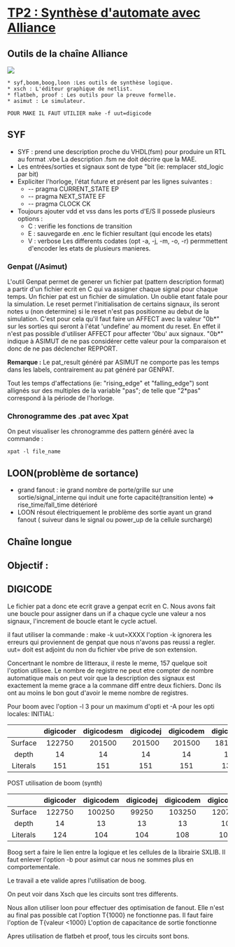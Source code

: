 # [TP2 : Synthèse d'automate avec Alliance](https://www-soc.lip6.fr/trac/sesi-tools/wiki/MOCCA-TP2-2019)

## Outils de la chaîne Alliance

![](https://www-soc.lip6.fr/trac/sesi-tools/raw-attachment/wiki/MOCCA-TP2-2019/synthese_alliance.jpg)

	* syf,boom,boog,loon :Les outils de synthèse logique.
	* xsch : L'éditeur graphique de netlist.
	* flatbeh, proof : Les outils pour la preuve formelle.
	* asimut : Le simulateur.

	POUR MAKE IL FAUT UTILIER make -f uut=digicode
	
## SYF
* SYF : prend une description proche du VHDL(fsm) pour produire un RTL au format .vbe
	La description .fsm ne doit décrire que la MAE.
* Les entrées/sorties et signaux sont de type "bit (ie: remplacer std_logic par bit)
* Expliciter l'horloge, l'état future et présent par les lignes suivantes :
	*  -- pragma CURRENT_STATE EP
	*  -- pragma NEXT_STATE EF
	*  -- pragma CLOCK CK
* Toujours ajouter vdd et vss dans les ports d'E/S
Il possede plusieurs options :
	* C : verifie les fonctions de transition
	* E : sauvegarde en .enc le fichier resultant (qui encode les etats)
	* V : verbose
Les differents codates (opt -a, -j, -m, -o, -r) permmettent d'encoder les etats
de plusieurs manieres.

### Genpat (/Asimut)
L'outil Genpat permet de generer un fichier pat (pattern description format) a
partir d'un fichier ecrit en C qui va assigner chaque signal pour chaque temps.
Un fichier pat est un fichier de simulation. Un oublie etant fatale pour la simulation.
Le reset permet l'initialisation de certains signaux, ils seront notes u (non
determine) si le reset n'est pas positionne au debut de la simulation. C'est pour cela qu'il faut faire un AFFECT avec la valeur "0b*" sur les sorties qui seront à l'état 'undefine' au moment du reset. En effet il n'est pas possible d'utiliser AFFECT pour affecter '0bu' aux signaux.
"0b*" indique à ASIMUT de ne pas considérer cette valeur pour la comparaison et donc de ne pas déclencher REPPORT.

**Remarque :** Le pat_result généré par ASIMUT ne comporte pas les temps dans les labels, contrairement au pat généré par GENPAT.

Tout les temps d'affectations (ie: "rising_edge" et "falling_edge") sont allignés sur des multiples de la variable "pas"; de telle que "2*pas" correspond à la période de l'horloge.

### Chronogramme des .pat avec Xpat
On peut visualiser les chronogramme des pattern généré avec la commande :
	
	xpat -l file_name


## LOON(problème de sortance)

* grand fanout : ie grand nombre de porte/grille sur une sortie/signal_interne qui induit une forte capacité(transition lente) => rise_time/fall_time détérioré
* LOON résout électriquement le problème des sortie ayant un grand fanout ( suiveur dans le signal ou power_up de la cellule surchargé)

## Chaîne longue

## Objectif :

## DIGICODE
Le fichier pat a donc ete ecrit grave a genpat ecrit en C. Nous avons fait une
boucle pour assigner dans un if a chaque cycle une valeur a nos signaux,
l'increment de boucle etant le cycle actuel.

il faut utiliser la commande : make -k uut=XXXX
l'option -k ignorera les erreurs qui proviennent de genpat que nous n'avons pas
reussi a regler. uut= doit est adjoint du non du fichier vbe prive de son
extension.

Concertnant le nombre de litteraux, il reste le meme, 157 quelque soit l'option
utilisee. Le nombre de registre ne peut etre compter de nombre automatique mais
on peut voir que la description des signaux est exactement la meme grace a la
commane diff entre deux fichiers. Donc ils ont au moins le bon gout d'avoir le
meme nombre de registres.

Pour boom avec l'option -l 3 pour un maximum d'opti et -A pour les opti locales:
INITIAL:

|		|digicoder	|digicodesm	|digicodej	|digicodem	|digicodeo	|
|:-------------:|:-------------:|:-------------:|:-------------:|:-------------:|:-------------:|
|Surface	|122750   	|201500	 	|201500		|201500		|181250		|
|depth		|14		|14		|14          	|14		|11		|
|Literals	|151		|151		|151		|151		|	130	|
                                                                                          
POST utilisation de boom (synth)

|		|digicoder	|digicodem	|digicodej	|digicodem	|digicodem	|
|:-------------:|:-------------:|:-------------:|:-------------:|:-------------:|:-------------:|
|Surface	|122750		|100250	    	|99250       	|103250		|120750		|
|depth		|14		|13          	|13		|13		|10		|
|Literals	|124		|104         	|104		|108		|108		|

Boog sert a faire le lien entre la logique et les cellules de la librairie
SXLIB.
Il faut enlever l'option -b pour asimut car nous ne sommes plus en
comportementale.

Le travail a ete valide apres l'utilisation de boog.

On peut voir dans Xsch que les circuits sont tres differents.

Nous allon utiliser loon pour effectuer des optimisation de fanout. Elle n'est
au final pas possible cat l'option T{1000} ne fonctionne pas. Il faut faire
l'option de T{valeur <1000}
L'option de capacitance de sortie fonctionne

Apres utilisation de flatbeh et proof, tous les circuits sont bons.
